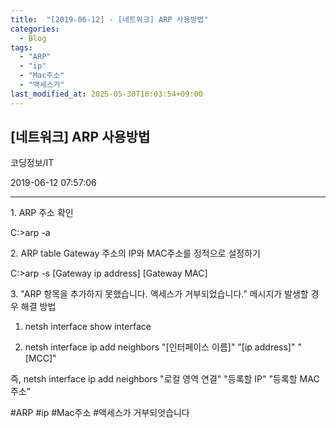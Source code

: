 ```yaml
---
title:  "[2019-06-12] - [네트워크] ARP 사용방법"
categories:
  - Blog
tags:
  - "ARP"
  - "ip"
  - "Mac주소"
  - "액세스가"
last_modified_at: 2025-05-30T16:03:54+09:00
---
```


## [네트워크] ARP 사용방법

코딩정보/IT

2019-06-12 07:57:06

* * *

1\. ARP 주소 확인

C:\>arp -a

2\. ARP table Gateway 주소의 IP와 MAC주소를 정적으로 설정하기

C:\>arp -s [Gateway ip address] [Gateway MAC]

3\. "ARP 항목을 추가하지 못했습니다. 액세스가 거부되었습니다." 메시지가 발생할 경우 해결 방법

1) netsh interface show interface

2) netsh interface ip add neighbors "[인터페이스 이름]" "[ip address]" "[MCC]"

즉, netsh interface ip add neighbors "로컬 영역 연결" "등록할 IP" "등록할 MAC주소"

  

#ARP #ip #Mac주소 #액세스가 거부되엇습니다

